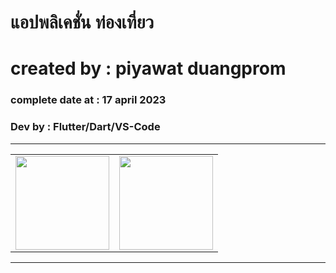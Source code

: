 
# แอปพลิเคชั่น ท่องเที่ยว

# created by : piyawat duangprom

### complete date at : 17 april 2023

### Dev by : Flutter/Dart/VS-Code

***
<table>
  <tr>
    <td>
      <img src="https://i.ibb.co/gJ9gy4B/341989645-975093543867013-3630438284275534927-n.jpg" width="150">
    </td>
    <td>
      <img src="https://i.ibb.co/z28qhC6/341273389-1578748292622211-8046509390953215051-n.jpg" width="150">
    </td>
  <tr>
</table>

***
